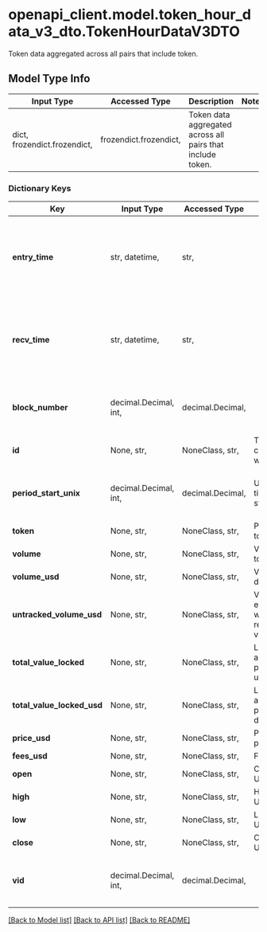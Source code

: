 # openapi_client.model.token_hour_data_v3_dto.TokenHourDataV3DTO

Token data aggregated across all pairs that include token.

## Model Type Info
Input Type | Accessed Type | Description | Notes
------------ | ------------- | ------------- | -------------
dict, frozendict.frozendict,  | frozendict.frozendict,  | Token data aggregated across all pairs that include token. | 

### Dictionary Keys
Key | Input Type | Accessed Type | Description | Notes
------------ | ------------- | ------------- | ------------- | -------------
**entry_time** | str, datetime,  | str,  |  | [optional] value must conform to RFC-3339 date-time
**recv_time** | str, datetime,  | str,  |  | [optional] value must conform to RFC-3339 date-time
**block_number** | decimal.Decimal, int,  | decimal.Decimal,  |  | [optional] value must be a 64 bit integer
**id** | None, str,  | NoneClass, str,  | Token address concatendated with date. | [optional] 
**period_start_unix** | decimal.Decimal, int,  | decimal.Decimal,  | Unix timestamp for start of hour. | [optional] value must be a 32 bit integer
**token** | None, str,  | NoneClass, str,  | Pointer to token. | [optional] 
**volume** | None, str,  | NoneClass, str,  | Volume in token units. | [optional] 
**volume_usd** | None, str,  | NoneClass, str,  | Volume in derived USD. | [optional] 
**untracked_volume_usd** | None, str,  | NoneClass, str,  | Volume in USD even on pools with less reliable USD values. | [optional] 
**total_value_locked** | None, str,  | NoneClass, str,  | Liquidity across all pools in token units. | [optional] 
**total_value_locked_usd** | None, str,  | NoneClass, str,  | Liquidity across all pools in derived USD. | [optional] 
**price_usd** | None, str,  | NoneClass, str,  | Price at end of period in USD. | [optional] 
**fees_usd** | None, str,  | NoneClass, str,  | Fees in USD. | [optional] 
**open** | None, str,  | NoneClass, str,  | Opening price USD. | [optional] 
**high** | None, str,  | NoneClass, str,  | High price USD. | [optional] 
**low** | None, str,  | NoneClass, str,  | Low price USD. | [optional] 
**close** | None, str,  | NoneClass, str,  | Close price USD. | [optional] 
**vid** | decimal.Decimal, int,  | decimal.Decimal,  |  | [optional] value must be a 64 bit integer

[[Back to Model list]](../../README.md#documentation-for-models) [[Back to API list]](../../README.md#documentation-for-api-endpoints) [[Back to README]](../../README.md)

